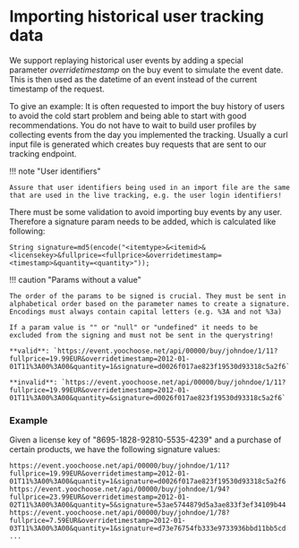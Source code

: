 # Importing historical user tracking data

We support replaying historical user events by adding a special parameter *overridetimestamp* on the buy event to simulate the event date. This is then used as the datetime of an event instead of the current timestamp of the request.

To give an example: It is often requested to import the buy history of users to avoid the cold start problem and being able to start with good recommendations. You do not have to wait to build user profiles by collecting events from the day you implemented the tracking. Usually a curl input file is generated which creates buy requests that are sent to our tracking endpoint.

!!! note "User identifiers"

    Assure that user identifiers being used in an import file are the same that are used in the live tracking, e.g. the user login identifiers!

There must be some validation to avoid importing buy events by any user. Therefore a signature param needs to be added, which is calculated like following:

`String signature=md5(encode("<itemtype>&<itemid>&<licensekey>&fullprice=<fullprice>&overridetimestamp=<timestamp>&quantity=<quantity>"));`

!!! caution "Params without a value"

    The order of the params to be signed is crucial. They must be sent in alphabetical order based on the parameter names to create a signature. Encodings must always contain capital letters (e.g. %3A and not %3a)

    If a param value is "" or "null" or "undefined" it needs to be excluded from the signing and must not be sent in the querystring!

    **valid**: `https://event.yoochoose.net/api/00000/buy/johndoe/1/11?fullprice=19.99EUR&overridetimestamp=2012-01-01T11%3A00%3A00&quantity=1&signature=d0026f017ae823f19530d93318c5a2f6`

    **invalid**: `https://event.yoochoose.net/api/00000/buy/johndoe/1/11?fullprice=19.99EUR&overridetimestamp=2012-01-01T11%3A00%3A00&quantity=&signature=d0026f017ae823f19530d93318c5a2f6`

### Example

Given a license key of "8695-1828-92810-5535-4239" and a purchase of certain products, we have the following signature values:

```
https://event.yoochoose.net/api/00000/buy/johndoe/1/11?fullprice=19.99EUR&overridetimestamp=2012-01-01T11%3A00%3A00&quantity=1&signature=d0026f017ae823f19530d93318c5a2f6
https://event.yoochoose.net/api/00000/buy/johndoe/1/94?fullprice=23.99EUR&overridetimestamp=2012-01-02T11%3A00%3A00&quantity=5&signature=53ae5744879d5a3ae833f3ef34109b44
https://event.yoochoose.net/api/00000/buy/johndoe/1/78?fullprice=7.59EUR&overridetimestamp=2012-01-03T11%3A00%3A00&quantity=1&signature=d73e76754fb333e9733936bbd11bb5cd
...
```
